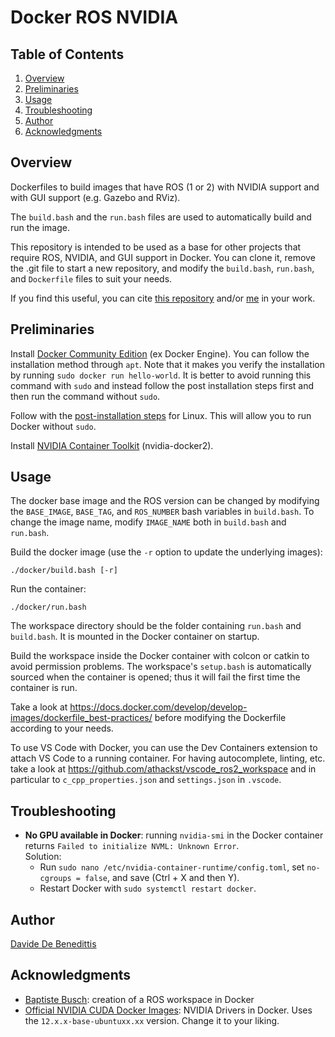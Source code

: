 # Docker ROS NVIDIA

## Table of Contents 
1. [Overview](#overview)
2. [Preliminaries](#preliminaries)
3. [Usage](#usage)
4. [Troubleshooting](#troubleshooting)
5. [Author](#author)
6. [Acknowledgments](#acknowledgments)

## Overview

Dockerfiles to build images that have ROS (1 or 2) with NVIDIA support and with GUI support (e.g. Gazebo and RViz).

The `build.bash` and the `run.bash` files are used to automatically build and run the image.

This repository is intended to be used as a base for other projects that require ROS, NVIDIA, and GUI support in Docker.
You can clone it, remove the .git file to start a new repository, and modify the `build.bash`, `run.bash`, and `Dockerfile` files to suit your needs.

If you find this useful, you can cite [this repository](https://github.com/ddebenedittis/docker_ros_nvidia) and/or [me](https://github.com/ddebenedittis) in your work.


## Preliminaries

Install [Docker Community Edition](https://docs.docker.com/engine/install/ubuntu/) (ex Docker Engine).
You can follow the installation method through `apt`.
Note that it makes you verify the installation by running `sudo docker run hello-world`.
It is better to avoid running this command with `sudo` and instead follow the post installation steps first and then run the command without `sudo`.

Follow with the [post-installation steps](https://docs.docker.com/engine/install/linux-postinstall/) for Linux.
This will allow you to run Docker without `sudo`.

Install [NVIDIA Container Toolkit](https://docs.nvidia.com/datacenter/cloud-native/container-toolkit/install-guide.html#setting-up-nvidia-container-toolkit) (nvidia-docker2).


## Usage
The docker base image and the ROS version can be changed by modifying the `BASE_IMAGE`, `BASE_TAG`, and `ROS_NUMBER` bash variables in `build.bash`. To change the image name, modify `IMAGE_NAME` both in `build.bash` and `run.bash`.

Build the docker image (use the `-r` option to update the underlying images):
```shell
./docker/build.bash [-r]
```

Run the container:
```shell
./docker/run.bash
```

The workspace directory should be the folder containing `run.bash` and `build.bash`. It is mounted in the Docker container on startup.

Build the workspace inside the Docker container with colcon or catkin to avoid permission problems. The workspace's `setup.bash` is automatically sourced when the container is opened; thus it will fail the first time the container is run.

Take a look at https://docs.docker.com/develop/develop-images/dockerfile_best-practices/ before modifying the Dockerfile according to your needs.

To use VS Code with Docker, you can use the Dev Containers extension to attach VS Code to a running container. For having autocomplete, linting, etc. take a look at https://github.com/athackst/vscode_ros2_workspace and in particular to `c_cpp_properties.json` and `settings.json` in `.vscode`.


## Troubleshooting

- **No GPU available in Docker**: running `nvidia-smi` in the Docker container returns `Failed to initialize NVML: Unknown Error`.\
  Solution:
  - Run `sudo nano /etc/nvidia-container-runtime/config.toml`, set `no-cgroups = false`, and save (Ctrl + X and then Y).
  - Restart Docker with `sudo systemctl restart docker`.


## Author

[Davide De Benedittis](https://github.com/ddebenedittis)


## Acknowledgments

- [Baptiste Busch](https://medium.com/@baptiste.busch/creating-a-ros-or-ros2-workspace-in-docker-part-1-912529c87708): creation of a ROS workspace in Docker
- [Official NVIDIA CUDA Docker Images](https://hub.docker.com/r/nvidia/cuda): NVIDIA Drivers in Docker. Uses the `12.x.x-base-ubuntuxx.xx` version. Change it to your liking.
